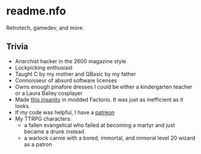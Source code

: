 # readme.nfo

Retrotech, gamedev, and more.

## Trivia

- Anarchist hacker in the 2600 magazine style
- Lockpicking enthusiast
- Taught C by my mother and QBasic by my father
- Connoisseur of absurd software licenses
- Owns enough pinafore dresses I could be either a kindergarten teacher or a Laura Bailey cosplayer
- Made [this insanity](https://www.youtube.com/watch?v=oe1bUSDDeKs) in modded Factorio. It was just as inefficient as it looks.
- If my code was helpful, I have a [patreon](https://www.patreon.com/honkhonkhonk)
- My TTRPG characters:
     - a fallen evangelical who failed at becoming a martyr and just became a drunk instead
     - a warlock carnie with a bored, immortal, and immoral level 20 wizard as a patron
